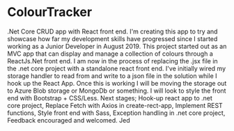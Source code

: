 # ColourTracker
.Net Core CRUD app with React front end.
I'm creating this app to try and showcase how far my development skills have progressed since I started working as a Junior Developer in August 2019. This project started out as an MVC app that can display and manage a collection of colours through a ReactJs.Net front end. I am now in the process of replacing the .jsx file in the .net core project with a standalone react front end. 
I've initially wired my storage handler to read from and write to a json file in the solution while I hook up the React App. Once this is working I will be moving the storage out to Azure Blob storage or MongoDb or something. 
I will look to style the front end with Bootstrap + CSS/Less.
Next stages;
Hook-up react app to .net core project,
Replace Fetch with Axios in create-rect-app,
Implement REST functions,
Style front end with Sass,
Exception handling in .net core project,
Feedback encouraged and welcomed.
Jed
